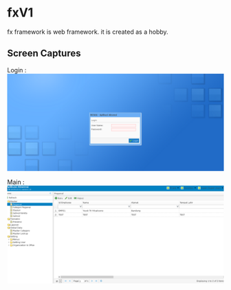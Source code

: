 # fxV1
fx framework is web framework. it is created as a hobby.

## Screen Captures
Login :  
![alt text](https://github.com/yoyoktriwicaksono/fxV1/blob/master/docs/images/login.png "Login")

Main :  
![alt text](https://github.com/yoyoktriwicaksono/fxV1/blob/master/docs/images/main.png "Main")
